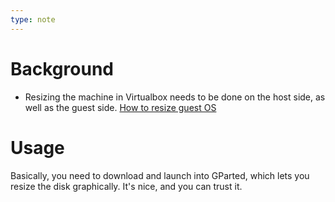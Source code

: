 ```yaml
---
type: note
---
```

# Background
- Resizing the machine in Virtualbox needs to be done on the host side, as well as the guest side. 
[How to resize guest OS](https://itsfoss.com/increase-disk-size-virtualbox/)

# Usage
Basically, you need to download and launch into GParted, which lets you resize the disk graphically. It's nice, and you can trust it. 